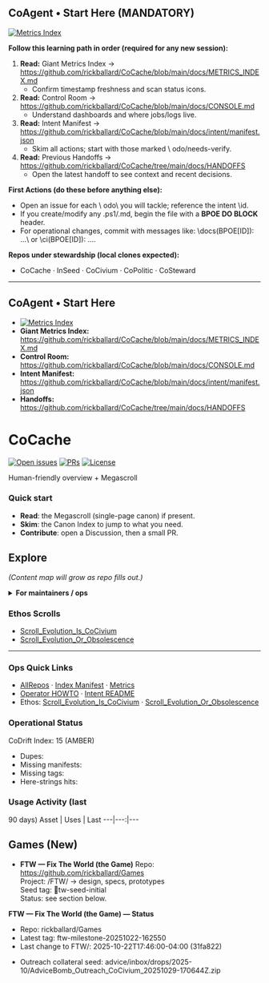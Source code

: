 ## CoAgent • Start Here (MANDATORY)

[![Metrics Index](https://github.com/rickballard/CoCache/actions/workflows/metrics-index.yml/badge.svg)](https://github.com/rickballard/CoCache/actions/workflows/metrics-index.yml)

**Follow this learning path in order (required for any new session):**
1. **Read:** Giant Metrics Index → https://github.com/rickballard/CoCache/blob/main/docs/METRICS_INDEX.md  
   - Confirm timestamp freshness and scan status icons.
2. **Read:** Control Room → https://github.com/rickballard/CoCache/blob/main/docs/CONSOLE.md  
   - Understand dashboards and where jobs/logs live.
3. **Read:** Intent Manifest → https://github.com/rickballard/CoCache/blob/main/docs/intent/manifest.json  
   - Skim all actions; start with those marked \	odo/needs-verify\.
4. **Read:** Previous Handoffs → https://github.com/rickballard/CoCache/tree/main/docs/HANDOFFS  
   - Open the latest handoff to see context and recent decisions.

**First Actions (do these before anything else):**
- Open an issue for each \	odo\ you will tackle; reference the intent \id\.
- If you create/modify any .ps1/.md, begin the file with a **BPOE DO BLOCK** header.
- For operational changes, commit with messages like: \docs(BPOE[ID]): ...\ or \ci(BPOE[ID]): ...\.

**Repos under stewardship (local clones expected):**
- CoCache · InSeed · CoCivium · CoPolitic · CoSteward

---
## CoAgent • Start Here

- [![Metrics Index](https://github.com/rickballard/CoCache/actions/workflows/metrics-index.yml/badge.svg)](https://github.com/rickballard/CoCache/actions/workflows/metrics-index.yml)
- **Giant Metrics Index:** https://github.com/rickballard/CoCache/blob/main/docs/METRICS_INDEX.md
- **Control Room:** https://github.com/rickballard/CoCache/blob/main/docs/CONSOLE.md
- **Intent Manifest:** https://github.com/rickballard/CoCache/blob/main/docs/intent/manifest.json
- **Handoffs:** https://github.com/rickballard/CoCache/tree/main/docs/HANDOFFS

# CoCache



[![Open issues](https://img.shields.io/github/issues/rickballard/CoCache)](../../issues) [![PRs](https://img.shields.io/github/issues-pr/rickballard/CoCache)](../../pulls) [![License](https://img.shields.io/github/license/rickballard/CoCache)](./LICENSE)

Human-friendly overview + Megascroll

### Quick start
- **Read**: the Megascroll (single-page canon) if present.
- **Skim**: the Canon Index to jump to what you need.
- **Contribute**: open a Discussion, then a small PR.

## Explore
_(Content map will grow as repo fills out.)_

<details>
<summary><b>For maintainers / ops</b></summary>

- Scripts live under ops/ and .github/.
- Seed-kit: see CoCache → ops/kits/Build-CoSuiteSeedKit.ps1.

</details>


### Ethos Scrolls
- [Scroll_Evolution_Is_CoCivium](docs/ethos/Scroll_Evolution_Is_CoCivium.md)
- [Scroll_Evolution_Or_Obsolescence](docs/ethos/Scroll_Evolution_Or_Obsolescence.md)


---

### Ops Quick Links
- [AllRepos](docs/intent/repos.json) · [Index Manifest](docs/index_manifest.json) · [Metrics](docs/METRICS_INDEX.md)
- [Operator HOWTO](docs/HANDOFFS/HOWTO_CoPong.md) · [Intent README](docs/intent/README.md)
- Ethos: [Scroll_Evolution_Is_CoCivium](docs/ethos/Scroll_Evolution_Is_CoCivium.md) · [Scroll_Evolution_Or_Obsolescence](docs/ethos/Scroll_Evolution_Or_Obsolescence.md)
<!-- BEGIN: STATUS -->
### Operational Status
CoDrift Index: 15 (AMBER)
- Dupes: 
- Missing manifests: 
- Missing tags: 
- Here-strings hits: 
<!-- END: STATUS -->
<!-- BEGIN: USAGE -->
### Usage Activity (last 
90
 days)
Asset | Uses | Last
---|---:|---
<!-- END: USAGE -->




## Games (New)

- **FTW — Fix The World (the Game)**
  Repo: https://github.com/rickballard/Games  
  Project: /FTW/ → design, specs, prototypes  
  Seed tag: tw-seed-initial  
  Status: see section below.

<!-- BEGIN: FTW_STATUS -->
**FTW — Fix The World (the Game) — Status**
- Repo: rickballard/Games
- Latest tag: ftw-milestone-20251022-162550
- Last change to FTW/: 2025-10-22T17:46:00-04:00 (31fa822)
<!-- END: FTW_STATUS -->
















- Outreach collateral seed: advice/inbox/drops/2025-10/AdviceBomb_Outreach_CoCivium_20251029-170644Z.zip

